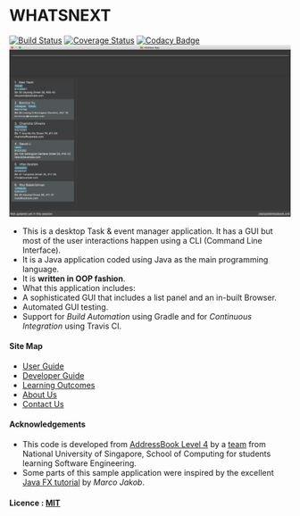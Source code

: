 # WHATSNEXT
[![Build Status](https://travis-ci.org/CS2103JAN2017-T11-B1/main.svg?branch=master)](https://travis-ci.org/CS2103JAN2017-T11-B1/main)
[![Coverage Status](https://coveralls.io/repos/github/CS2103JAN2017-T11-B1/main/badge.svg?branch=master)](https://coveralls.io/github/CS2103JAN2017-T11-B1/main?branch=master)
[![Codacy Badge](https://api.codacy.com/project/badge/Grade/3e520ac54aac416e9bf7f5026e4c2f74)](https://www.codacy.com/app/alvinlyj/main?utm_source=github.com&amp;utm_medium=referral&amp;utm_content=CS2103JAN2017-T11-B1/main&amp;utm_campaign=Badge_Grade)
<img src="docs/images/Ui.png" width="600"><br>
* This is a desktop Task & event manager application. It has a GUI but most of the user interactions happen using a CLI (Command Line Interface).
* It is a Java application coded using Java as the main programming language.
* It is **written in OOP fashion**.
* What this application includes:
* A sophisticated GUI that includes a list panel and an in-built Browser.
* Automated GUI testing.
* Support for *Build Automation* using Gradle and for
*Continuous Integration* using Travis CI.

#### Site Map
* [User Guide](docs/UserGuide.md)
* [Developer Guide](docs/DeveloperGuide.md)
* [Learning Outcomes](docs/LearningOutcomes.md)
* [About Us](docs/AboutUs.md)
* [Contact Us](docs/ContactUs.md)

#### Acknowledgements

* This code is developed from [AddressBook Level 4](https://github.com/se-edu/addressbook-level4) by a [team](https://github.com/se-edu) from National University of Singapore, School of Computing for students learning Software Engineering.
* Some parts of this sample application were inspired by the excellent [Java FX tutorial](http://code.makery.ch/library/javafx-8-tutorial/) by *Marco Jakob*.
#### Licence : [MIT](LICENSE)
